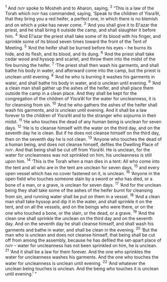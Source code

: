 <sup>1</sup> And יהוה spoke to Mosheh and to Aharon, saying,
<sup>2</sup> “This is a law of the Torah which יהוה has commanded, saying, ‘Speak to the children of Yisra’ĕl, that they bring you a red heifer, a perfect one, in which there is no blemish and on which a yoke has never come.
<sup>3</sup> ‘And you shall give it to El‛azar the priest, and he shall bring it outside the camp, and shall slaughter it before him.
<sup>4</sup> ‘And El‛azar the priest shall take some of its blood with his finger, and sprinkle some of its blood seven times toward the front of the Tent of Meeting.
<sup>5</sup> ‘And the heifer shall be burned before his eyes – he burns its hide, and its flesh, and its blood, and its dung.
<sup>6</sup> ‘And the priest shall take cedar wood and hyssop and scarlet, and throw them into the midst of the fire burning the heifer.
<sup>7</sup> ‘The priest shall then wash his garments, and shall bathe his body in water, and afterward come into the camp, but the priest is unclean until evening.
<sup>8</sup> ‘And he who is burning it washes his garments in water, and shall bathe his body in water, and is unclean until evening.
<sup>9</sup> ‘And a clean man shall gather up the ashes of the heifer, and shall place them outside the camp in a clean place. And they shall be kept for the congregation of the children of Yisra’ĕl for the water for uncleanness, it is for cleansing from sin.
<sup>10</sup> ‘And he who gathers the ashes of the heifer shall wash his garments, and is unclean until evening. And it shall be a law forever to the children of Yisra’ĕl and to the stranger who sojourns in their midst.
<sup>11</sup> ‘He who touches the dead of any human being is unclean for seven days.
<sup>12</sup> ‘He is to cleanse himself with the water on the third day, and on the seventh day he is clean. But if he does not cleanse himself on the third day, then on the seventh day he is not clean.
<sup>13</sup> ‘Anyone who touches the dead of a human being, and does not cleanse himself, defiles the Dwelling Place of יהוה. And that being shall be cut off from Yisra’ĕl. He is unclean, for the water for uncleanness was not sprinkled on him, his uncleanness is still upon him.
<sup>14</sup> ‘This is the Torah when a man dies in a tent: All who come into the tent and all who are in the tent are unclean for seven days,
<sup>15</sup> and every open vessel which has no cover fastened on it, is unclean.
<sup>16</sup> ‘Anyone in the open field who touches someone slain by a sword or who has died, or a bone of a man, or a grave, is unclean for seven days.
<sup>17</sup> ‘And for the unclean being they shall take some of the ashes of the heifer burnt for cleansing from sin, and running water shall be put on them in a vessel.
<sup>18</sup> ‘And a clean man shall take hyssop and dip it in the water, and shall sprinkle it on the tent, and on all the vessels, and on the beings who were there, or on the one who touched a bone, or the slain, or the dead, or a grave.
<sup>19</sup> ‘And the clean one shall sprinkle the unclean on the third day and on the seventh day. And on the seventh day he shall cleanse himself, and shall wash his garments and bathe in water, and shall be clean in the evening.
<sup>20</sup> ‘But the man who is unclean and does not cleanse himself, that being shall be cut off from among the assembly, because he has defiled the set-apart place of יהוה – water for uncleanness has not been sprinkled on him, he is unclean.
<sup>21</sup> ‘And it shall be a law for them forever. And the one who sprinkles the water for uncleanness washes his garments. And the one who touches the water for uncleanness is unclean until evening.
<sup>22</sup> ‘And whatever the unclean being touches is unclean. And the being who touches it is unclean until evening.’ ”
